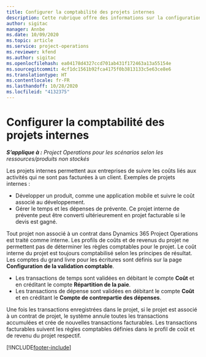 ```yaml
---
title: Configurer la comptabilité des projets internes
description: Cette rubrique offre des informations sur la configuration des pratiques comptables pour des projets internes dans Project Operations.
author: sigitac
manager: Annbe
ms.date: 10/09/2020
ms.topic: article
ms.service: project-operations
ms.reviewer: kfend
ms.author: sigitac
ms.openlocfilehash: ea04178d4327ccd701ab431f172463a13a55154e
ms.sourcegitcommit: 4cf1dc1561b92fca4175f0b3813133c5e63ce8e6
ms.translationtype: HT
ms.contentlocale: fr-FR
ms.lasthandoff: 10/28/2020
ms.locfileid: "4132375"
---
```

# <a name="configure-accounting-for-internal-projects"></a>Configurer la comptabilité des projets internes

_**S’applique à :** Project Operations pour les scénarios selon les ressources/produits non stockés_

Les projets internes permettent aux entreprises de suivre les coûts liés aux activités qui ne sont pas facturées à un client. Exemples de projets internes :

- Développer un produit, comme une application mobile et suivre le coût associé au développement.
- Gérer le temps et les dépenses de prévente. Ce projet interne de prévente peut être converti ultérieurement en projet facturable si le devis est gagné.

Tout projet non associé à un contrat dans Dynamics 365 Project Operations est traité comme interne. Les profils de coûts et de revenus du projet ne permettent pas de déterminer les règles comptables pour le projet. Le coût interne du projet est toujours comptabilisé selon les principes de résultat. Les comptes du grand livre pour les écritures sont définis sur la page **Configuration de la validation comptable**.

- Les transactions de temps sont validées en débitant le compte **Coût** et en créditant le compte **Répartition de la paie**.
- Les transactions de dépense sont validées en débitant le compte **Coût** et en créditant le **Compte de contrepartie des dépenses**.

Une fois les transactions enregistrées dans le projet, si le projet est associé à un contrat de projet, le système annule toutes les transactions accumulées et crée de nouvelles transactions facturables. Les transactions facturables suivent les règles comptables définies dans le profil de coût et de revenu du projet respectif.




[!INCLUDE[footer-include](../includes/footer-banner.md)]